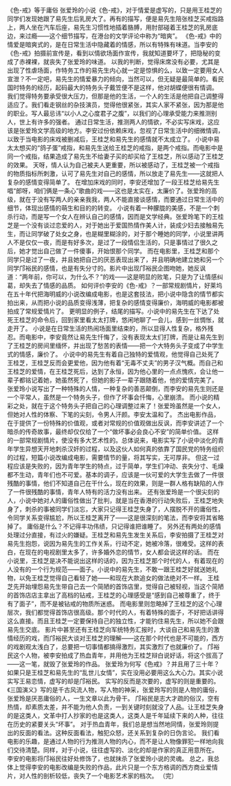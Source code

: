 《色-戒》等于庸俗
         张爱玲的小说《色-戒》，对于情爱是虚写的，只是用王桂芝的同学们发现她跟了易先生后乳房大了。再有的描写，便是易先生陪张桂芝买戒指路上，两人坐在汽车后座，易先生习惯性地插着胳膊，用肘部碰着王桂芝的乳房底边，来过瘾——这个细节描写，在港台的文学评论中称为“暗爽”。    《色-戒》中的情爱是暗爽式的，是在日常生活中隐藏着的情感，所以有特殊有味道。当李安的《色-戒》拍摄前宣传是，看到以情欲场面作宣传，我就知道要坏了，把隐秘的变成了赤裸裸，就丧失了张爱玲的味道。  以我的判断，觉得床席没有必要，尤其是出现了性虐场面，作特务工作的易先生内心就一定是惊惧的么，以致一定要用女人宣泄？不一定吧，易先生的情爱暴力的倾向，当然可以，但无疑是最简单的。看民国时特务的经历，起码最大的特务头子戴笠便不是这样，他对胡蝶便很有情调。  我们觉得特务要承受很大压力，但那是他的生活，一个人的生活是他把自己调整得适应了。我们看走钢丝的杂技演员，觉得他很紧张，其实人家不紧张，因为那是他的职业。写人最忌讳“以小人之心度君子之腹”，以我们的心理承受能力来推测别人，世上有许多的强者。  通过日常生活，推测两人的情欲，不必实写床戏，这应该是张爱玲文学高级的地方。李安过份依赖床戏，忽视了日常生活中的细微情调，以致于当电影的床戏被删减后，王桂芝和易先生的感情就不太成立了。  小说中易太太想买的“鸽子蛋”戒指，和易先生送给王桂芝的戒指，是两个戒指。而电影中是同一个戒指，结果造成了易先生不给妻子买的却买给了王桂芝，所以感动了王桂芝的效果。  天呀，情人认为自己被夫人更重要，所以被感动了，王桂芝被一个戒指的物质指标所刺激，认可了易先生对自己的感情，所以放走了易先生——这就把人复杂的感情变得简单了。  在增加床戏的同时，李安还增加了一段王桂芝给易先生唱“郎呀，咱们俩是一条心”歌曲的戏——这也是太实在，太廉价了。张爱玲的高级，就在于没有写两人的亲亲我我，两人不能直接谈感情，而要通过日常生活中的细节，体现出感情的萌生和目的的转变。  小说有着一种朦胧的美感，不是一个刺杀行动，而是写一个女人在辨认自己的感情，因而是文学经典。张爱玲笔下的王桂芝是一个没有谈过恋爱的人，对于她出于爱国热情作美人计，装成少妇去接触易先生，而让同学破了处女之身，也是糊里糊涂的，对于那个睡她的同学，小说里讲两人不是仅仅一夜，而是有好多次，是过了一段情侣生活的，只是事情过了很久之后，她才觉出自己做了一件傻事，开始恨那个同学。  而在电影里，王桂芝和那个同学只是过了一夜，并且她把自己的厌恶表现出来了，并且明确地建立她和另一个同学邝裕民的感情，也是有失分寸的。影片中出现邝裕民企图吻她，她反讽道：“两年前，你可以，为什么不？”的戏——这是明显的败笔，只是为了让情感纠葛，却失去了情感的品质。  如何评价李安的《色-戒》？一部常规剧情片，好莱坞在五十年代把海明威的小说改编成电影，也是这套技法，把小说中隐含的情节都实拍出来，从而把小说的品质变得浅薄，把复杂的感情变得廉价，海明威的电影都被拍成了常规爱情片了。  更明显的例子，结尾的描写。小说中的易先生在下达了处死王桂芝的命令后，回到家里看太太打牌，悠闲地聊了一会儿，感到一丝惆怅，就走开了。  小说是在日常生活的热闹场面里结束的，所以显得人性复杂，格外残忍。而电影中，李安竟然让易先生忏悔了，没有表现太太们打牌，而是让易先生到了王桂芝的房间里缅怀，并出现了愁苦的表情——把一个大特务头子变成了中学生式的情感，廉价了。  小说中的易先生有着自己独特的爱情观，他觉得自己处死了王桂芝，王桂芝反而会更爱他，因为他有着“无毒不丈夫”的男子汉气概。而自己和王桂芝的爱情，在王桂芝死后，达到了永恒，因为他心里的一点点愧疚，会让他一辈子都铭记着她，她虽然死了，但她的影子一辈子跟随着他，他的爱情完美了。  张爱玲小说写出了一种特殊的人情，一种复杂的善恶颠倒，而李安的易先生则还是一个平常人，虽然是一个特务头子，但作了坏事会忏悔，心里崩溃。  而小说的精彩之处，就在于这个特务头子把自己的心理调整过来了！张爱玲虽然是一个女人，但她对人性的体察、下笔的尖刻，令男人汗颜。李安太温和了。  杰出电影作品，在于提供了一份特殊的价值观，或者对常规的价值观做出反讽，而李安讲述了一个暗杀的传奇故事，最终却仅仅给了一个“做坏事必会良心不安”的简单价值。  这样的一部常规剧情片，使没有多大艺术性的。总体说来，电影实写了小说中淡化的青年学生异想天开地刺杀汉奸的过程，以及这伙人如何真的依靠了国民党的特务组织的过程，短篇小说改编成电影，需要情节的量，将其写实，无可厚非。  但这一过程应该是失败的，因为青年学生的特点，过于简单，学生们冲动、丧失分寸、毛燥都不生动，青年们也不可爱。基本的调子，应该是一伙可爱的大学生去做了一件很残酷的事情，他们不知道自己在干什么，现在的效果，则是一群人格有缺陷的人作了一件很残酷的事情，青年人特有的活力没有出来。  还有张爱玲是一个很尖刻的人，小说中她对人的庸俗性做出了批判，就是当在香港的行动失败后，王桂芝地失身了，刺杀的事被同学们淡忘，大家只记得王桂芝失身了，人摆脱不开的庸俗性，令同学关系变得尴尬，所以王桂芝离开了——这是很深刻的笔法，而李安将其省略掉了。 庸俗是什么？不记得丰功伟绩，只记得谁把谁睡了。  另外还有两处的感情处理过分直接，有过火的嫌疑。王桂芝和易先生发生关系后，李安拍摄了王桂芝对易先生抱怨，说因为易先生的工作关系，行动不定，她被冷落，很难受。这样的表白，在现在的电视剧里太多了，许多婚外恋的情节，女人都会说这样的话。  而在小说里，王桂芝是决不能说出这样的话的，因为王桂芝那个时代的人，有着现在的人没有的一个行为规范——面子。小说中的易先生，不敢一跟王桂芝好就送她礼物，以免王桂芝觉得自己看轻了她——和现在大款追女的做法绝对不一样。  王桂芝先开始埋怨易先生带自己去一个简陋的首饰店里，觉得自己被轻视，当这个简陋的首饰店店主拿出了高档的钻戒，王桂芝的心理感受是“感到自己被尊重了，终于有了面子”，而不是被钻戒的物质所迷惑。  而电影里则忽略掉了王桂芝的这个心理层次，我们都觉得首饰店很高级。那个时代的人，有着特殊的面子，不好把话讲得这么直接。而且王桂芝一定要保持自己的独立性，才能钓住易先生，所以她不会跟易先生交底。  影片中甚至还有王桂芝向军统特务汇报时，大谈自己和易先生的激情经历的戏，而邝裕民大谈对王桂芝的理解——这在那个时代也是不可能的，西方的戏剧观太浅白了，总要把一切事情都搞得激烈，其实激烈了也就廉价了。  邝裕民这个人物，被李安拍成了热血青年，并用他为王桂芝辩白说好话，将这个拔高了——这一笔，就毁了张爱玲的作品。  张爱玲为何写《色戒》？并且用了三十年？如果只是王桂芝和易先生的“乱世儿女情”，实在没用必要用这么大心力。其实小说实写王易恋情，虚写的却是邝裕民。  实写的反而是次要的，虚写的则是重要的。《三国演义》写的是千古风流人物，写人物的神采，张爱玲写的则是人物的庸俗，张爱玲是厌恶庸俗的人，一生文章以此为骨干。  邝裕民是志大才疏的俗汉，空有热情，却素质太差，并不能为他人负责，一到关键时刻就没了人品。让王桂芝失身的是这类人，文革中打人抄家的也是这类人，这类人是千年延续下来的人种，往往在历史的紧要关头“坏事”。  对于热血青年，我们总是想当然地同情，张爱玲则提出的反面的看法。这种反面看法，触犯众怒，还关系到复杂的日伪言论。  我们看电影的乐趣，是通过人物的行为推测人物的内心，而不是让人物像罪犯一样地向我们交待清楚。同样，对于小说，往往虚写的、淡化的却是作家的真正用意所在。 李安的电影将邝裕民往好处修饰了，也就抹杀了张爱玲小说的灵魂。  总之，我总体上觉得李安的电影改编是失败的作品，此片只是一个东方格调的西方商业爱情片，对人性的剖析较低，丧失了一个电影艺术家的档次。 （完）         
